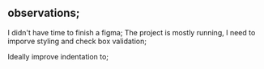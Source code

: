 ## observations; 

I didn't have time to finish a figma;
The project is mostly running, I need to imporve styling and check box validation;  

Ideally improve indentation to; 
